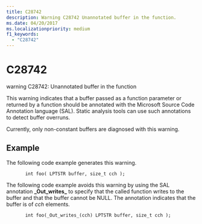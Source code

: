 ```yaml
---
title: C28742
description: Warning C28742 Unannotated buffer in the function.
ms.date: 04/20/2017
ms.localizationpriority: medium 
f1_keywords: 
  - "C28742"
---
```


# C28742


warning C28742: Unannotated buffer in the function

This warning indicates that a buffer passed as a function parameter or returned by a function should be annotated with the Microsoft Source Code Annotation language (SAL). Static analysis tools can use such annotations to detect buffer overruns.

Currently, only non-constant buffers are diagnosed with this warning.

## <span id="Example"></span><span id="example"></span><span id="EXAMPLE"></span>Example


The following code example generates this warning.

```
       int foo( LPTSTR buffer, size_t cch );
```

The following code example avoids this warning by using the SAL annotation **\_Out\_writes\_** to specify that the called function writes to the buffer and that the buffer cannot be NULL. The annotation indicates that the buffer is of *cch* elements.

```
       int foo(_Out_writes_(cch) LPTSTR buffer, size_t cch );
```

 

 





